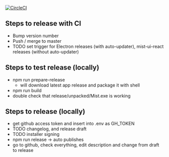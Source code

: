 [![CircleCI](https://circleci.com/gh/ethereum/mist-shell/tree/master.svg?style=svg)](https://circleci.com/gh/ethereum/mist-shell/tree/master)

## Steps to release with CI
- Bump version number
- Push / merge to master
- TODO set trigger for Electron releases (with auto-updater), mist-ui-react releases (without auto-updater)

## Steps to test release (locally)
- npm run prepare-release
  - will download latest app release and package it with shell
- npm run build
- double check that release/unpacked/Mist.exe is working

## Steps to release (locally)
- get github access token and insert into .env as GH_TOKEN
- TODO changelog, and release draft
- TODO installer signing
- npm run release -> auto publishes
- go to github, check everything, edit description and change from draft to release
